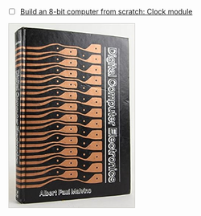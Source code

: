 


- [ ] [Build an 8-bit computer from scratch: Clock module](https://eater.net/8bit/clock)

<img src=images/51ZEEx-peGL._SX340_BO1,204,203,200_.jpg width=50% height=50% > </img>
